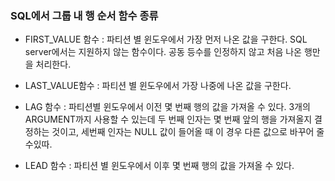 ### SQL에서 그룹 내 행 순서 함수 종류

- FIRST_VALUE 함수
: 파티션 별 윈도우에서 가장 먼저 나온 값을 구한다. SQL server에서는 지원하지 않는 함수이다. 공동 등수를 인정하지 않고 처음 나온 행만을 처리한다.
- LAST_VALUE함수
: 파티션 별 윈도우에서 가장 나중에 나온 값을 구한다.

- LAG 함수
: 파티션별 윈도우에서 이전 몇 번째 행의 값을 가져올 수 있다. 3개의 ARGUMENT까지 사용할 수 있는데 두 번째 인자는 몇 번째 앞의 행을 가져올지 결정하는 것이고, 세번째 인자는 NULL 값이 들어올 때 이 경우 다른 값으로 바꾸어 줄 수있따.

- LEAD 함수
: 파티션 별 윈도우에서 이후 몇 번째 행의 값을 가져올 수 있다. 